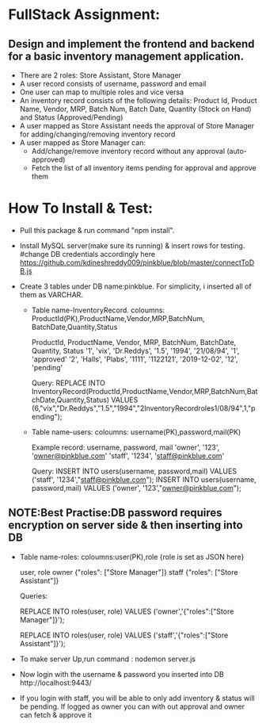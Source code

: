 # FullStack Assignment:

## Design and implement the frontend and backend for a basic inventory management application.


- There are 2 roles: Store Assistant, Store Manager
- A user record consists of username, password and email
- One user can map to multiple roles and vice versa
- An inventory record consists of the following details: Product Id, Product Name,
Vendor, MRP, Batch Num, Batch Date, Quantity (Stock on Hand) and Status
(Approved/Pending)
- A user mapped as Store Assistant needs the approval of Store Manager for
adding/changing/removing inventory record
- A user mapped as Store Manager can:
   - Add/change/remove inventory record without any approval (auto-approved)
   - Fetch the list of all inventory items pending for approval and approve them



# How To Install & Test:

- Pull this package & run command "npm install".

- Install MySQL server(make sure its running) & insert rows for testing.
      #change DB credentials accordingly here https://github.com/kdineshreddy009/pinkblue/blob/master/connectToDB.js

- Create 3 tables under DB name:pinkblue. For simplicity, i inserted all of them as VARCHAR.
   - Table name-InventoryRecord. 
     coloumns: ProductId(PK),ProductName,Vendor,MRP,BatchNum, BatchDate,Quantity,Status
     
        ProductId, ProductName, Vendor,      MRP,  BatchNum,   BatchDate,   Quantity, Status
              '1', 'vix',      'Dr.Reddys', '1.5', '1994',     '21/08/94',   '1',     'approved'
              '2', 'Halls',    'Plabs',     '1111', '1122121', '2019-12-02', '12',    'pending'
      
      Query:
      REPLACE INTO InventoryRecord(ProductId,ProductName,Vendor,MRP,BatchNum,BatchDate,Quantity,Status) VALUES (6,"vix","Dr.Reddys","1.5","1994","2InventoryRecordroles1/08/94",1,"pending");


   - Table name-users:
     coloumns: username(PK),password,mail(PK)
          
      Example record:
      username, password, mail
       'owner',  '123',   'owner@pinkblue.com'
       'staff', '1234', 'staff@pinkblue.com'
       
       Query:
       INSERT INTO users(username, password,mail) VALUES ('staff', '1234',"staff@pinkblue.com");
       INSERT INTO users(username, password,mail) VALUES ('owner', '123',"owner@pinkblue.com");

## NOTE:Best Practise:DB password requires encryption on server side & then inserting into DB

   - Table name-roles:
     coloumns:user(PK),role {role is set as JSON here}
   
      user,   role
      owner	   {"roles": ["Store Manager"]}
      staff	   {"roles": ["Store Assistant"]}

      Queries:
      
      REPLACE INTO roles(user, role) VALUES ('owner','{"roles":["Store Manager"]}');
      
      REPLACE INTO roles(user, role) VALUES ('staff','{"roles":["Store Assistant"]}');
      
      
- To make server Up,run command : nodemon server.js 

- Now login with the username & password you inserted into DB http://localhost:9443/

- If you login with staff, you will be able to only add inventory & status will be pending. If logged as owner you can with out approval and owner can fetch & approve it
